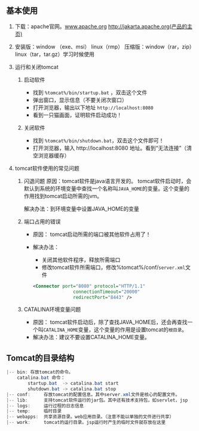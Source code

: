 ## 基本使用

1. 下载：apache官网。www.apache.org     http://jakarta.apache.org(产品的主页)

2. 安装版：window （exe、msi） linux（rmp）
   压缩版：window（rar，zip） linux（tar，tar.gz）学习时候使用

3. 运行和关闭tomcat

   1. 启动软件
      + 找到 `%tomcat%/bin/startup.bat` ，双击这个文件
      + 弹出窗口，显示信息（不要关闭次窗口）
      + 打开浏览器，输出以下地址   `http://localhost:8080`
      + 看到一只猫画面，证明软件启动成功！

    2. 关闭软件
       + 找到 `%tomcat%/bin/shutdown.bat`，双击这个文件即可！
       + 打开浏览器，输入 http://localhost:8080 地址。看到“无法连接”（清空浏览器缓存）

4. tomcat软件使用的常见问题

   1. 闪退问题
      原因：tomcat软件是java语言开发的。 tomcat软件启动时，会默认到系统的环境变量中查找一个名称叫`JAVA_HOME`的变量。这个变量的作用找到tomcat启动所需的jvm。

      解决办法：到环境变量中设置JAVA_HOME的变量

   2. 端口占用的错误

      + 原因： tomcat启动所需的端口被其他软件占用了！

      + 解决办法： 

        + 关闭其他软件程序，释放所需端口
        + 修改tomcat软件所需端口，修改%tomcat%/conf/`server.xml`文件

        ```xml
        <Connector port="8080" protocol="HTTP/1.1" 
                       connectionTimeout="20000" 
                       redirectPort="8443" />
        ```

   3. CATALINA环境变量问题

      + 原因： tomcat软件启动后，除了查找JAVA_HOME后，还会再查找一个叫`CATALINA_HOME`变量，这个变量的作用是设置tomcat的`根目录`。
      + 解决办法：建议不要设置CATALINA_HOME变量。

      



## Tomcat的目录结构

```java
|-- bin: 存放tomcat的命令。
	catalina.bat 命令：
		startup.bat  -> catalina.bat start	
		shutdown.bat -> catalina.bat stop
|-- conf:     存放tomcat的配置信息。其中server.xml文件是核心的配置文件。
|-- lib:      支持tomcat软件运行的jar包。其中还有技术支持包，如servlet，jsp
|-- logs:     运行过程的日志信息
|-- temp:     临时目录
|-- webapps:  共享资源目录。web应用目录。（注意不能以单独的文件进行共享）
|-- work:     tomcat的运行目录。jsp运行时产生的临时文件就存放在这里
```





